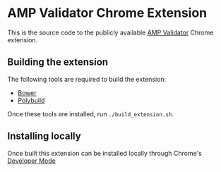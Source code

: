 <!---
Copyright 2016 The AMP HTML Authors. All Rights Reserved.

Licensed under the Apache License, Version 2.0 (the "License");
you may not use this file except in compliance with the License.
You may obtain a copy of the License at

      http://www.apache.org/licenses/LICENSE-2.0

Unless required by applicable law or agreed to in writing, software
distributed under the License is distributed on an "AS-IS" BASIS,
WITHOUT WARRANTIES OR CONDITIONS OF ANY KIND, either express or implied.
See the License for the specific language governing permissions and
limitations under the License.
-->

# AMP Validator Chrome Extension

This is the source code to the publicly available [AMP Validator](https://chrome.google.com/webstore/detail/amp-validator/nmoffdblmcmgeicmolmhobpoocbbmknc) Chrome extension.

## Building the extension

The following tools are required to build the extension:

- [Bower](https://bower.io/)
- [Polybuild](https://github.com/PolymerLabs/polybuild)

Once these tools are installed, run `./build_extension.sh`.

## Installing locally

Once built this extension can be installed locally through Chrome's [Developer
Mode](https://developer.chrome.com/extensions/faq#faq-dev-01)
